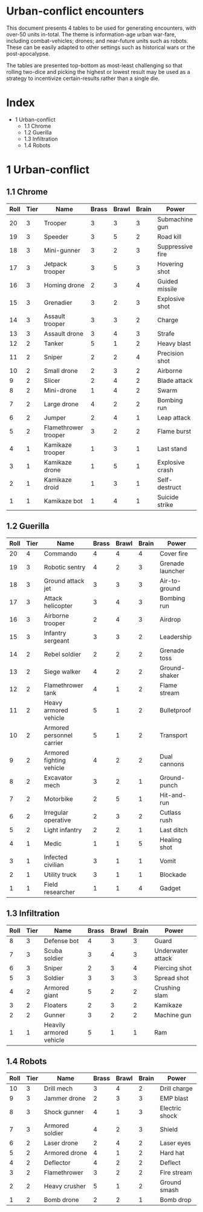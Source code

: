 # Urban-conflict encounters
This document presents 4 tables to be used for generating encounters, with over-50 units in-total. The theme is information-age urban war-fare, including combat-vehicles; drones; and near-future units such as robots. These can be easily adapted to other settings such as historical wars or the post-apocalypse.

The tables are presented top-bottom as most-least challenging so that rolling two-dice and picking the highest or lowest result may be used as a strategy to incentivize certain-results rather than a single die.

# Index
* 1 Urban-conflict
  * 1.1 Chrome
  * 1.2 Guerilla
  * 1.3 Infiltration
  * 1.4 Robots

# 1 Urban-conflict
## 1.1 Chrome
| Roll | Tier | Name                 | Brass | Brawl | Brain | Power            |
| ---- | ---- | -------------------- | ----- | ----- | ----- | ---------------- |
| 20   | 3    | Trooper              | 3     | 3     | 3     | Submachine gun   |
| 19   | 3    | Speeder              | 3     | 5     | 2     | Road kill        |
| 18   | 3    | Mini-gunner          | 3     | 2     | 3     | Suppressive fire |
| 17   | 3    | Jetpack trooper      | 3     | 5     | 3     | Hovering shot    |
| 16   | 3    | Homing drone         | 2     | 3     | 4     | Guided missile   |
| 15   | 3    | Grenadier            | 3     | 2     | 3     | Explosive shot   |
| 14   | 3    | Assault trooper      | 3     | 3     | 2     | Charge           |
| 13   | 3    | Assault drone        | 3     | 4     | 3     | Strafe           |
| 12   | 2    | Tanker               | 5     | 1     | 2     | Heavy blast      |
| 11   | 2    | Sniper               | 2     | 2     | 4     | Precision shot   |
| 10   | 2    | Small drone          | 2     | 3     | 2     | Airborne         |
| 9    | 2    | Slicer               | 2     | 4     | 2     | Blade attack     |
| 8    | 2    | Mini-drone           | 1     | 4     | 2     | Swarm            |
| 7    | 2    | Large drone          | 4     | 2     | 2     | Bombing run      |
| 6    | 2    | Jumper               | 2     | 4     | 1     | Leap attack      |
| 5    | 2    | Flamethrower trooper | 3     | 2     | 2     | Flame burst      |
| 4    | 1    | Kamikaze trooper     | 1     | 3     | 1     | Last stand       |
| 3    | 1    | Kamikaze drone       | 1     | 5     | 1     | Explosive crash  |
| 2    | 1    | Kamikaze droid       | 1     | 3     | 1     | Self-destruct    |
| 1    | 1    | Kamikaze bot         | 1     | 4     | 1     | Suicide strike   |

## 1.2 Guerilla
| Roll | Tier | Name                      | Brass | Brawl | Brain | Power            |
| ---- | ---- | ------------------------- | ----- | ----- | ----- | ---------------- |
| 20   | 4    | Commando                  | 4     | 4     | 4     | Cover fire       |
| 19   | 3    | Robotic sentry            | 4     | 2     | 3     | Grenade launcher |
| 18   | 3    | Ground attack jet         | 3     | 3     | 3     | Air-to-ground    |
| 17   | 3    | Attack helicopter         | 3     | 4     | 3     | Bombing run      |
| 16   | 3    | Airborne trooper          | 2     | 4     | 3     | Airdrop          |
| 15   | 3    | Infantry sergeant         | 3     | 3     | 2     | Leadership       |
| 14   | 2    | Rebel soldier             | 2     | 2     | 2     | Grenade toss     |
| 13   | 2    | Siege walker              | 4     | 2     | 2     | Ground-shaker    |
| 12   | 2    | Flamethrower tank         | 4     | 1     | 2     | Flame stream     |
| 11   | 2    | Heavy armored vehicle     | 5     | 1     | 2     | Bulletproof      |
| 10   | 2    | Armored personnel carrier | 5     | 1     | 2     | Transport        |
| 9    | 2    | Armored fighting vehicle  | 4     | 2     | 2     | Dual cannons     |
| 8    | 2    | Excavator mech            | 3     | 2     | 1     | Ground-punch     |
| 7    | 2    | Motorbike                 | 2     | 5     | 1     | Hit-and-run      |
| 6    | 2    | Irregular operative       | 2     | 3     | 2     | Cutlass rush     |
| 5    | 2    | Light infantry            | 2     | 2     | 1     | Last ditch       |
| 4    | 1    | Medic                     | 1     | 1     | 5     | Healing shot     |
| 3    | 1    | Infected civilian         | 3     | 1     | 1     | Vomit            |
| 2    | 1    | Utility truck             | 3     | 1     | 1     | Blockade         |
| 1    | 1    | Field researcher          | 1     | 1     | 4     | Gadget           |

## 1.3 Infiltration
| Roll | Tier | Name                    | Brass | Brawl | Brain | Power             |
| ---- | ---- | ----------------------- | ----- | ----- | ----- | ----------------- |
| 8    | 3    | Defense bot             | 4     | 3     | 3     | Guard             |
| 7    | 3    | Scuba soldier           | 3     | 4     | 3     | Underwater attack |
| 6    | 3    | Sniper                  | 2     | 3     | 4     | Piercing shot     |
| 5    | 3    | Soldier                 | 3     | 3     | 3     | Spread shot       |
| 4    | 2    | Armored giant           | 5     | 2     | 2     | Crushing slam     |
| 3    | 2    | Floaters                | 2     | 3     | 2     | Kamikaze          |
| 2    | 2    | Gunner                  | 3     | 2     | 2     | Machine gun       |
| 1    | 1    | Heavily armored vehicle | 5     | 1     | 1     | Ram               |

## 1.4 Robots
| Roll | Tier | Name            | Brass | Brawl | Brain | Power          |
| ---- | ---- | --------------- | ----- | ----- | ----- | -------------- |
| 10   | 3    | Drill mech      | 3     | 4     | 2     | Drill charge   |
| 9    | 3    | Jammer drone    | 2     | 3     | 3     | EMP blast      |
| 8    | 3    | Shock gunner    | 4     | 1     | 3     | Electric shock |
| 7    | 3    | Armored soldier | 4     | 2     | 3     | Shield         |
| 6    | 2    | Laser drone     | 2     | 4     | 2     | Laser eyes     |
| 5    | 2    | Armored drone   | 4     | 1     | 2     | Hard hat       |
| 4    | 2    | Deflector       | 4     | 2     | 2     | Deflect        |
| 3    | 2    | Flamethrower    | 3     | 2     | 2     | Fire stream    |
| 2    | 2    | Heavy crusher   | 5     | 1     | 2     | Ground smash   |
| 1    | 2    | Bomb drone      | 2     | 2     | 1     | Bomb drop      |

